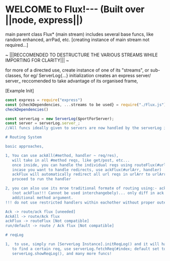 # WELCOME to Flux!--- (Built over ||node, express||)

main parent class Flux* (main stream) includes several base funcs, like random enhanced, arrPad, etc.
[creating instance of main stream not required...]

~ |||RECCOMENDED TO DESTRUCTURE THE VARIOUS STREAMS WHILE IMPORTING FOR CLARITY||| ~

for more of a directed use, create instance of one of its "streams", or sub-classes, for eg/ ServerLog{...}
initialization creates an express server/ server_
reccomended to take advantage of its organised frame,

 [Example Init]
 ```Javascript
 const express = require("express")
 const {checkDependencies, ...streams to be used} = require("./Flux.js");
 checkDependencies()

 const serverLog = new ServerLog($portForServer);
 const server = serverLog.server_;`
 //All funcs ideally given to servers are now handled by the serverLog instance [---stream]

# Routing System

basic approaches, 

1, You can use ackAll(#method, handler ~ req/res),
    will take in all #method reqs, like get/post, etc...
    once inside, you can handle the individual reqs using routeFlux(#url, handler),
    incase you want to handle redirects, use ackFlux(#urlArr, handler)
    ackFlux will automatically redirect all url reqs in urlArr to urlArr[0] or the first url in it, it will then
    proceed to run the handler

2, you can also use its mroe traditional formate of routing using:- ack(#method, urlArr, handler) 
    (not ackFlux!!! Cannot be used interchangebely)... only diff in ack from ackFlux is that you have to define an
    additional method argument.
!!! do not use restricted handlers within eachother without proper outer settings/handlers, for eg. routeFlux under ackFlux , or perhaps routeFlux / ackFlux under run() or defualt. The following should give you an idea of the possible combinations,

Ack -> route/ack flux [uneeded]
AckAll -> route/Ack flux
ackFlux -> routeFlux [Not compatible]
run/default -> route / Ack flux [Not compatible]

# reqLog

1,  to use, simply run [ServerLog Instance].initReqLog() and it will handle most of the reqLog funcs it offers automatucally...
    to find a certain req, use serverLog.fetchReq(#index; default set to latest), to see complete log use 
    serverLog.showReqLog(), and many more funcs!


